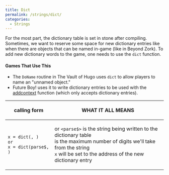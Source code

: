 ```yaml
---
title: Dict
permalink: /strings/dict/
categories: 
  - Strings
---
```


For the most part, the dictionary table is set in stone after compiling.
Sometimes, we want to reserve some space for new dictionary entries like
when there are objects that can be named in-game (like in Beyond Zork).
To add new dictionary words to the game, one needs to use the `dict`
function.

#### Games That Use This

- The `DoName` routine in The Vault of Hugo uses `dict` to allow
players to name an "unnamed object."
- Future Boy! uses it to write dictionary entries to be used with the
[addcontext](/guts/addcontext/) function (which only accepts
dictionary entries).

<table>
<thead>
<tr class="header">
<th><p>calling form</p></th>
<th><p>WHAT IT ALL MEANS</p></th>
</tr>
</thead>
<tbody>
<tr class="odd">
<td><p><code>x = dict(</code><array><code>, </code><maxlen><code>)</code><br />
<code>or</code><br />
<code>x = dict(parse$, </code><maxlen><code>)</code></p></td>
<td><p><array> or <code>&lt;parse$&gt;</code> is the string being written to the dictionary table<br />
<maxlen> is the maximum number of digits we'll take from the string<br />
<code>x</code> will be set to the address of the new dictionary entry</p></td>
</tr>
</tbody>
</table>
